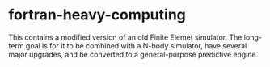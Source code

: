# fortran-heavy-computing
This contains a modified version of an old Finite Elemet simulator. The long-term goal is for it to be combined with a N-body simulator, have several major upgrades, and be converted to a general-purpose predictive engine.
